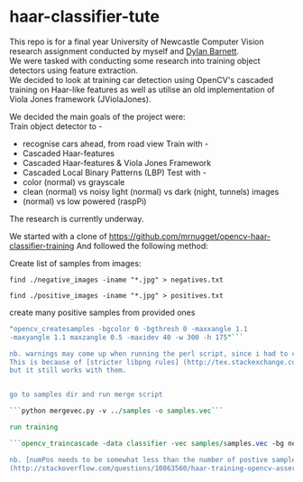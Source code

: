 # haar-classifier-tute

This repo is for a final year University of Newcastle Computer Vision research assignment conducted by 
myself and [Dylan Barnett](https://github.com/DBarnett73).<br>
We were tasked with conducting some research into training object detectors using feature extraction.<br>
We decided to look at training car detection using OpenCV's cascaded training on Haar-like features 
as well as utilise an old implementation of Viola Jones framework (JViolaJones).

We decided the main goals of the project were:<br>
Train object detector to -
* recognise cars ahead, from road view
Train with - <br>
* Cascaded Haar-features
* Cascaded Haar-features & Viola Jones Framework
* Cascaded Local Binary Patterns (LBP)
Test with - <br>
* color (normal) vs grayscale
* clean (normal) vs noisy
light (normal) vs dark (night, tunnels) images
* (normal) vs low powered (raspPi)

The research is currently underway.

We started with a clone of https://github.com/mrnugget/opencv-haar-classifier-training
And followed the following method: 

Create list of samples from images:
 
```find ./negative_images -iname "*.jpg" > negatives.txt```

```find ./positive_images -iname "*.jpg" > positives.txt```

create many positive samples from provided ones

```perl bin/createsamples.pl positives.txt negatives.txt samples 1500
"opencv_createsamples -bgcolor 0 -bgthresh 0 -maxxangle 1.1
-maxyangle 1.1 maxzangle 0.5 -maxidev 40 -w 300 -h 175"```

nb. warnings may come up when running the perl script, since i had to change some files from png to jpg. 
This is because of [stricter libpng rules] (http://tex.stackexchange.com/questions/125612/warning-pdflatex-libpng-warning-iccp-known-incorrect-srgb-profile)
but it still works with them. 


go to samples dir and run merge script

```python mergevec.py -v ../samples -o samples.vec```

run training

```opencv_traincascade -data classifier -vec samples/samples.vec -bg negatives.txt -numStages 20 -minHitRate 0.999 -maxFalseAlarmRate 0.5 -numPos 1000 -numNeg 13 -w 300 -h 175 -mode BASIC -precalcValBufSize 512```

nb. [numPos needs to be somewhat less than the number of postive samples, based on background similarity, numStages, minHitRate]
(http://stackoverflow.com/questions/10863560/haar-training-opencv-assertion-failed)
